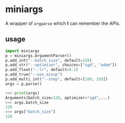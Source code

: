 # miniargs

A wrapper of `argparse` which **I** can remember the APIs.

## usage

```python
import miniargs
p = miniargs.ArgumentParser()
p.add_int("--batch_size", default=128)
p.add_str("--optimizer", choices=["sgd", "adam"])
p.add_float("--lr", default=0.1)
p.add_true("--use_mixup")
p.add_multi_int("--step", default=[100, 150])
args = p.parse()
```

```python
>>> print(args)
Arguments(batch_size=128, optimizer="sgd",...)
>>> args.batch_size
128
>>> args["batch_size"]
128
```
